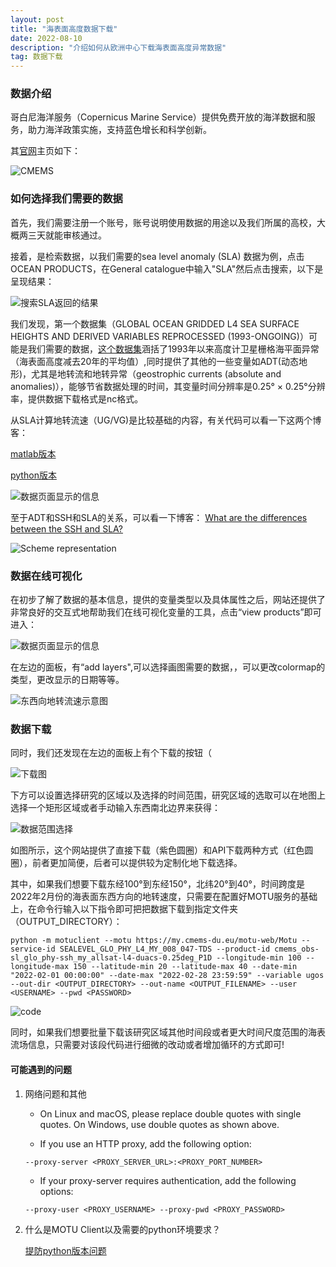 ```yaml
---
layout: post
title: "海表面高度数据下载"
date: 2022-08-10 
description: "介绍如何从欧洲中心下载海表面高度异常数据"
tag: 数据下载
---   
```


### 数据介绍

哥白尼海洋服务（Copernicus Marine Service）提供免费开放的海洋数据和服务，助力海洋政策实施，支持蓝色增长和科学创新。

其[官网](https://marine.copernicus.eu/)主页如下：

![CMEMS](/images/posts/2022-08-10-海表面高度数据下载/Copernicus%20Marine%20Service.jpg)

### 如何选择我们需要的数据

首先，我们需要注册一个账号，账号说明使用数据的用途以及我们所属的高校，大概两三天就能审核通过。

接着，是检索数据，以我们需要的sea level anomaly (SLA) 数据为例，点击OCEAN PRODUCTS，在General catalogue中输入"SLA"然后点击搜索，以下是呈现结果：

![搜索SLA返回的结果](/images/posts/2022-08-10-海表面高度数据下载/数据检索.jpg)

我们发现，第一个数据集（GLOBAL OCEAN GRIDDED L4 SEA SURFACE HEIGHTS AND DERIVED VARIABLES REPROCESSED (1993-ONGOING)）可能是我们需要的数据，[这个数据集](https://resources.marine.copernicus.eu/product-detail/SEALEVEL_GLO_PHY_L4_MY_008_047/INFORMATION)涵括了1993年以来高度计卫星栅格海平面异常（海表面高度减去20年的平均值）,同时提供了其他的一些变量如ADT(动态地形)，尤其是地转流和地转异常（geostrophic currents (absolute and anomalies)），能够节省数据处理的时间，其变量时间分辨率是0.25° × 0.25°分辨率，提供数据下载格式是nc格式。

从SLA计算地转流速（UG/VG)是比较基础的内容，有关代码可以看一下这两个博客：

[matlab版本](https://blog.csdn.net/lisqwakkak/article/details/122332891)

[python版本](https://blog.csdn.net/weixin_44237337/article/details/120773341)

![数据页面显示的信息](/images/posts/2022-08-10-海表面高度数据下载/数据介绍.jpg)

至于ADT和SSH和SLA的关系，可以看一下博客：
[What are the differences between the SSH and SLA?](https://help.marine.copernicus.eu/en/articles/6025269-what-are-the-differences-between-the-ssh-and-sla)

![Scheme representation](/images/posts/2022-08-10-海表面高度数据下载/概念图.png)

### 数据在线可视化

在初步了解了数据的基本信息，提供的变量类型以及具体属性之后，网站还提供了非常良好的交互式地帮助我们在线可视化变量的工具，点击“view products”即可进入：

![数据页面显示的信息](/images/posts/2022-08-10-海表面高度数据下载/数据在线查看.jpg)

在左边的面板，有“add layers",可以选择画图需要的数据，，可以更改colormap的类型，更改显示的日期等等。

![东西向地转流速示意图](/images/posts/2022-08-10-海表面高度数据下载/全球东西向流速.jpg)

### 数据下载

同时，我们还发现在左边的面板上有个下载的按钮（

![下载图](/images/posts/2022-08-10-海表面高度数据下载/下载按钮.jpg)

下方可以设置选择研究的区域以及选择的时间范围，研究区域的选取可以在地图上选择一个矩形区域或者手动输入东西南北边界来获得：

![数据范围选择](/images/posts/2022-08-10-海表面高度数据下载/数据范围.jpg)

如图所示，这个网站提供了直接下载（紫色圆圈）和API下载两种方式（红色圆圈），前者更加简便，后者可以提供较为定制化地下载选择。

其中，如果我们想要下载东经100°到东经150°，北纬20°到40°，时间跨度是2022年2月份的海表面东西方向的地转速度，只需要在配置好MOTU服务的基础上，在命令行输入以下指令即可把把数据下载到指定文件夹（OUTPUT_DIRECTORY）：

```
python -m motuclient --motu https://my.cmems-du.eu/motu-web/Motu --service-id SEALEVEL_GLO_PHY_L4_MY_008_047-TDS --product-id cmems_obs-sl_glo_phy-ssh_my_allsat-l4-duacs-0.25deg_P1D --longitude-min 100 --longitude-max 150 --latitude-min 20 --latitude-max 40 --date-min "2022-02-01 00:00:00" --date-max "2022-02-28 23:59:59" --variable ugos --out-dir <OUTPUT_DIRECTORY> --out-name <OUTPUT_FILENAME> --user <USERNAME> --pwd <PASSWORD>
```

![code](/images/posts/2022-08-10-海表面高度数据下载/code.jpg)

同时，如果我们想要批量下载该研究区域其他时间段或者更大时间尺度范围的海表流场信息，只需要对该段代码进行细微的改动或者增加循环的方式即可!

#### 可能遇到的问题

1. 网络问题和其他
    * On Linux and macOS, please replace double quotes with single quotes. On Windows, use double quotes as shown above.

    * If you use an HTTP proxy, add the following option:

    `--proxy-server <PROXY_SERVER_URL>:<PROXY_PORT_NUMBER>`

    * If your proxy-server requires authentication, add the following options:

    `--proxy-user <PROXY_USERNAME> --proxy-pwd <PROXY_PASSWORD>`

2. 什么是MOTU Client以及需要的python环境要求？

   [提防python版本问题](https://help.marine.copernicus.eu/en/articles/4796533-what-are-the-motu-client-motuclient-and-python-requirements)
